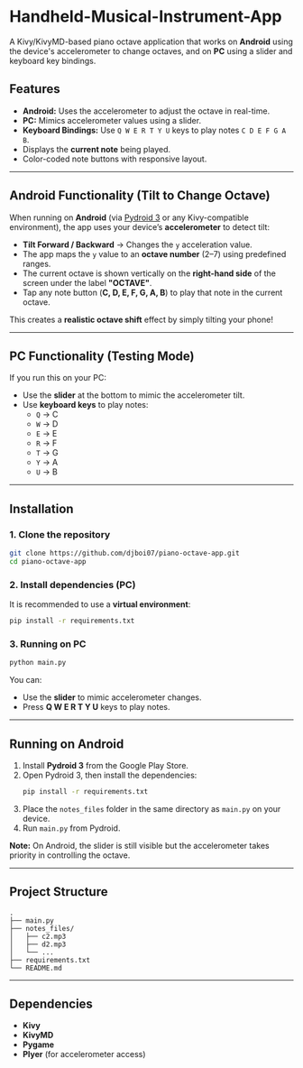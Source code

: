# Handheld-Musical-Instrument-App

A Kivy/KivyMD-based piano octave application that works on **Android** using the device's accelerometer to change octaves, and on **PC** using a slider and keyboard key bindings.

## Features
- **Android:** Uses the accelerometer to adjust the octave in real-time.
- **PC:** Mimics accelerometer values using a slider.
- **Keyboard Bindings:** Use `Q W E R T Y U` keys to play notes `C D E F G A B`.
- Displays the **current note** being played.
- Color-coded note buttons with responsive layout.

---
## Android Functionality (Tilt to Change Octave)

When running on **Android** (via [Pydroid 3](https://play.google.com/store/apps/details?id=ru.iiec.pydroid3) or any Kivy-compatible environment), the app uses your device’s **accelerometer** to detect tilt:

- **Tilt Forward / Backward** → Changes the `y` acceleration value.
- The app maps the `y` value to an **octave number** (2–7) using predefined ranges.
- The current octave is shown vertically on the **right-hand side** of the screen under the label **"OCTAVE"**.
- Tap any note button (**C, D, E, F, G, A, B**) to play that note in the current octave.

This creates a **realistic octave shift** effect by simply tilting your phone!

---

## PC Functionality (Testing Mode)

If you run this on your PC:

- Use the **slider** at the bottom to mimic the accelerometer tilt.
- Use **keyboard keys** to play notes:
  - `Q` → C  
  - `W` → D  
  - `E` → E  
  - `R` → F  
  - `T` → G  
  - `Y` → A  
  - `U` → B  

---
## Installation

### 1. Clone the repository
```bash
git clone https://github.com/djboi07/piano-octave-app.git
cd piano-octave-app
```

### 2. Install dependencies (PC)
It is recommended to use a **virtual environment**:
```bash
pip install -r requirements.txt
```

### 3. Running on PC
```bash
python main.py
```
You can:
- Use the **slider** to mimic accelerometer changes.
- Press **Q W E R T Y U** keys to play notes.

---

## Running on Android 

1. Install **Pydroid 3** from the Google Play Store.
2. Open Pydroid 3, then install the dependencies:
   ```bash
   pip install -r requirements.txt
   ```
3. Place the `notes_files` folder in the same directory as `main.py` on your device.
4. Run `main.py` from Pydroid.

**Note:** On Android, the slider is still visible but the accelerometer takes priority in controlling the octave.

---

## Project Structure
```
.
├── main.py
├── notes_files/
│   ├── c2.mp3
│   ├── d2.mp3
│   └── ...
├── requirements.txt
└── README.md
```

---

## Dependencies
- **Kivy**
- **KivyMD**
- **Pygame**
- **Plyer** (for accelerometer access)
